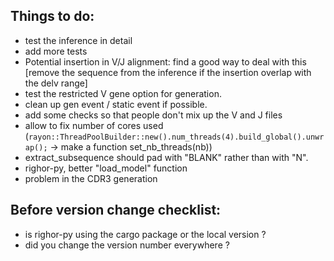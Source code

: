 ## Things to do:

- test the inference in detail
- add more tests
- Potential insertion in V/J alignment: find a good way to deal with this [remove the sequence from the inference if the insertion overlap with the delv range]
- test the restricted V gene option for generation.
- clean up gen event / static event if possible.
- add some checks so that people don't mix up the V and J files
- allow to fix number of cores used (```rayon::ThreadPoolBuilder::new().num_threads(4).build_global().unwrap();``` -> make a function set_nb_threads(nb))
- extract_subsequence should pad with "BLANK" rather than with "N".
- righor-py, better "load_model" function
- problem in the CDR3 generation

## Before version change checklist:
- is righor-py using the cargo package or the local version ?
- did you change the version number everywhere ?

